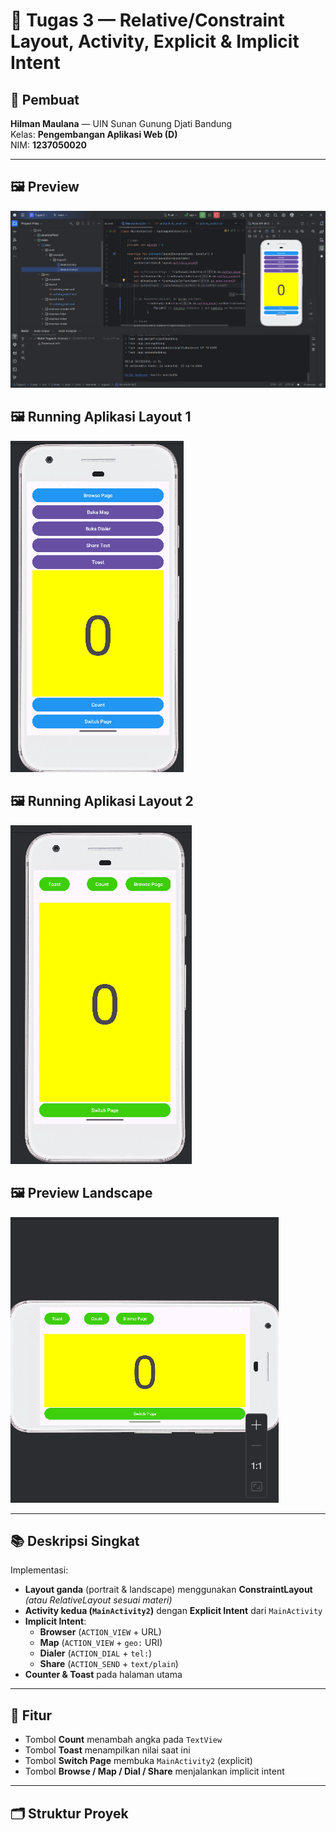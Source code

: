 # 📱 Tugas 3 — Relative/Constraint Layout, Activity, Explicit & Implicit Intent

## 👤 Pembuat
**Hilman Maulana** — UIN Sunan Gunung Djati Bandung  
Kelas: **Pengembangan Aplikasi Web (D)** <br>
NIM: **1237050020**

---

## 🖼️ Preview
![Preview Main (Portrait)](1a.png)

## 🖼️ Running Aplikasi Layout 1
![Preview Main (Landscape)](2a.png)

## 🖼️ Running Aplikasi Layout 2
![Preview Main (Landscape)](2b.png)

## 🖼️ Preview Landscape
![Preview Activity Kedua](3a.png)

---

## 📚 Deskripsi Singkat
Implementasi:
- **Layout ganda** (portrait & landscape) menggunakan **ConstraintLayout** *(atau RelativeLayout sesuai materi)*
- **Activity kedua (`MainActivity2`)** dengan **Explicit Intent** dari `MainActivity`
- **Implicit Intent**:
  - **Browser** (`ACTION_VIEW` + URL)
  - **Map** (`ACTION_VIEW` + `geo:` URI)
  - **Dialer** (`ACTION_DIAL` + `tel:`)
  - **Share** (`ACTION_SEND` + `text/plain`)
- **Counter & Toast** pada halaman utama

---

## 🧩 Fitur
- Tombol **Count** menambah angka pada `TextView`
- Tombol **Toast** menampilkan nilai saat ini
- Tombol **Switch Page** membuka `MainActivity2` (explicit)
- Tombol **Browse / Map / Dial / Share** menjalankan implicit intent

---

## 🗂️ Struktur Proyek
